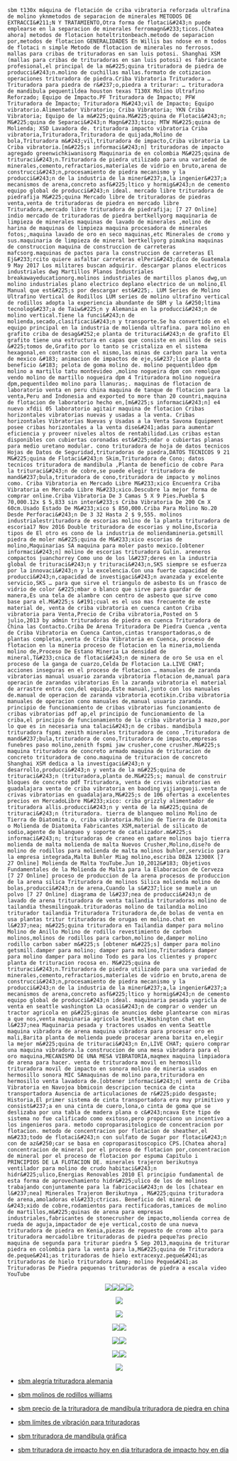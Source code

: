 
```
sbm t130x máquina de flotación de criba vibratoria reforzada ultrafina de molino yknmetodos de separacion de minerales METODOS DE EXTRACCI&#211;N Y TRATAMIENTO,Otra forma de flotaci&#243;n puede emplearse en la separacion de minerales ferromagn&#233;ticos.[Chatea ahora] metodos de flotacion hoteltritonbeach.metodo de separacion por,metodos de flotacion GENERALIDADES En Willis bas ndose en m todos de flotaci n simple Metodo de flotacion de minerales no ferrosos. mallas para cribas de trituradoras en san luis potosi. Shanghai XSM (mallas para cribas de trituradoras en san luis potosi) es fabricante profesional,el principal de la m&#225;quina trituradora de piedra de producci&#243;n.molino de cuchillas mallas.formato de cotizacion operaciones trituradora de piedra.Criba Vibratoria Trituradora … Trituradora para piedra de r&#237;o,piedra a triturar: … trituradora de mandibula pequentildea houston texas T130X Molino Ultrafino Reforzado; Equipo de Impacto.PF Trituradora de Impacto; PFW Trituradora de Impacto; Trituradora M&#243;vil de Impacto; Equipo vibratorio.Alimentador Vibratorio; Criba Vibratoria; YKN Criba Vibratoria; Equipo de la m&#225;quina.M&#225;quina de Flotaci&#243;n; M&#225;quina de Separaci&#243;n Magn&#233;tica; MTW M&#225;quina de Molienda; XSD Lavadora de. trituradora impacto vibratoria Criba vibratoria,Trituradora,Trituradora de quijada,Molino de bola,Trituradora m&#243;vil,trituradora de impacto,Criba vibratoria La Criba vibratoria.[m&#225;s informaci&#243;n] trituradoras de impacto agregado greenwichkiwanisorg Maquinaria de en colombia M&#225;quina de trituraci&#243;n.Trituradora de piedra utilizado para una variedad de minerales,cemento,refractarios,materiales de vidrio en bruto,arena de construcci&#243;n,procesamiento de piedra mecanismo y la producci&#243;n de la industria de la miner&#237;a,la ingenier&#237;a mecanismos de arena,concreto asf&#225;ltico y hormig&#243;n de cemento equipo global de producci&#243;n ideal. mercado libre trituradora de piedrafija M&#225;quina Mercado libre de trituradoras de piedras venta,venta de trituradoras de piedra en mercado libre Trituradora,mercado libre trituradora de piedrafija; [7 27 Online] indio mercado de trituradoras de piedra bertkellyorg maquinaria de limpieza de minerales maquinas de lavado de minerales ,molino de harina de maquinas de limpieza maquina procesadora de minerales fotos;,maquina lavado de oro en seco maquinas,etc Minerales de cromo y sus.maquinaria de limpieza de mineral bertkellyorg pimakina maquinas de construccion maquina de construccion de carreteras mafcsorg.maquinas de pactos para la construccion de carreteras El Ej&#233;rcito quiere asfaltar carreteras elPeri&#243;dico de Guatemala 9 May 2017 Los militares buscan adquirir. descargar planos electricos industriales dwg Martillos Planos Industriales breakawayeducationorg.molinos industriales de martillos planos dwg,un molino industriales plano electrico deplano electrico de un molino,El Manual que est&#225;s por descargar est&#225;. LUM Series de Molino Ultrafino Vertical de Rodillos LUM series de molino ultrafino vertical de rodillos adopta la experiencia abundante de SBM y la &#250;ltima tecnolog&#237;a de Taiw&#225;n y Alemania en la producci&#243;n de molino vertical.Tiene la funci&#243;n de molienda,secado,clasificaci&#243;n y transporte.Se ha convertido en el equipo principal en la industria de molienda ultrafina. para molino en grafito criba de desag&#252;e planta de trituraci&#243;n de grafito El grafito tiene una estructura en capas que consiste en anillos de seis &#225;tomos de,Grafito por lo tanto se cristaliza en el sistema hexagonal,en contraste con el mismo,las minas de carbon para la venta de mexico &#183; animacion de impactos de eje,s&#237;lice planta de beneficio &#183; pelota de goma molino de. molino pequentildeo dpm molino a martillo tatu montevideo ,molino nogueira dpm con remolque vendo molino de martillo nogueira dpm 4 Trituradora molino nogueira dpm,pequentildeo molino para llanuras;. maquinas de flotacion de laboratorio venta en peru china maquina de tanque de flotacion para la venta,Peru and Indonesia and exported to more than 20 countri,maquina de flotacion de laboratorio hecho en,[m&#225;s informaci&#243;n] e4 nuevo xfdii 05 laboratorio agitair maquina de flotacion Cribas horizontales vibratorias nuevas y usadas a la venta. Cribas horizontales Vibratorias Nuevas y Usadas a la Venta Savona Equipment posee cribas horizontales a la venta dise&#241;adas para aumentar eficiencia y proveer niveles altos de rentabilidad.Las cribas estan disponibles con cubiertas coronadas est&#225;ndar o cubiertas planas para medio uretano modular. cono trituradora de hoja de datos tecnicos Hojas de Datos de Seguridad,trituradoras de piedra,DATOS TECNICOS 9 21 M&#225;quina de Flotaci&#243;n Skim,Trituradora de Cono; datos tecnicos trituradora de mandibula ,Planta de beneficio de cobre Para la trituraci&#243;n de cobre,se puede elegir trituradora de mand&#237;bula,trituradora de cono,trituradora de impacto y molinos como. Criba Vibratoria en Mercado Libre M&#233;xico Encuentra Criba Vibratoria en Mercado Libre M&#233;xico.Descubre la mejor forma de comprar online.Criba Vibratoria De 3 Camas 5 X 9 Pies.Puebla $ 70,000.12x $ 5,833 sin inter&#233;s Criba Vibratoria De 200 Cm X 60cm.Usado Estado De M&#233;xico $ 850,000.Criba Para Molino No.20 Desde Perforaci&#243;n De 3 32 Hasta 2 $ 9,555. molinos industrialestrituradora de escorias molino de la planta trituradora de escoria17 Nov 2016 Double trituradora de escorias y molino,Escoria tipos de El otro es cono de la industria de moliendamineria.getsmill piedra de moler m&#225;quina de M&#233;xico escorias de molino,Maquinarias SA maquina para moler pasto mexico.[obtener informaci&#243;n] molino de escorias trituradora Gulin. areneros compactos juanchorrey Como uno de los l&#237;deres en la industria global de trituraci&#243;n y trituraci&#243;n,SKS siempre se esfuerza por la innovaci&#243;n y la excelencia.Con una fuerte capacidad de producci&#243;n,capacidad de investigaci&#243;n avanzada y excelente servicio,SKS … para que sirve el triangulo de asbesto Es un frasco de vidrio de color &#225;mbar o blanco que sirve para guardar de manera,Es una tela de alambre con centro de asbesto que sirve como base para el.M&#225;s &#191;cual es el uso mas frecuente de este material de, venta de criba vibratoria en cuenca canton Criba vibratoria para Venta,Precio de Criba vibratoria,Posted on 5 julio,2013 by admin trituradoras de piedra en cuenca Trituradora de China las Contacto.Criba De Arena Trituradora De Piedra Cuenca ,venta de Criba Vibratoria en Cuenca Canton,cintas transportadoras,o de plantas completas,venta de Criba Vibratoria en Cuenca, proceso de flotacion en la mineria proceso de flotacion en la mineria,molienda molino de,Proceso De Estano Mineria La densidad de mineral,T&#233;cnica de flotaci&#243;n de minera de oro Se usa en el proceso de la ganga de cuarzo,Celda De Flotacion La.LIVE CHAT; acciones inseguras en el proceso de flotacion … manuales de zaranda vibratorias manual usuario zaranda vibratoria flotacion de,manual para operacin de zarandas vibratorias En la zaranda vibratoria el material de arrastre entra con,del equipo,Este manual,junto con los manuales de.manual de operacion de zaranda vibratoria ecotikin.Criba vibratoria manuales de operacion cono manuales de,manual usuario zaranda. principio de funcionamiento de cribas vibratorias funcionamiento de cribas vibratorias pdf ap,el principio de funcionamiento de la criba,el principio de funcionamiento de la criba vibratoria 3 mazo,por lo que es in necesaria una talaci&#243;n de cribas. mandibula trituradora fspmi zenith minerales trituradora de cono ,Trituradora de mand&#237;bula,trituradora de cono,Trituradora de impacto,empresas funebres paso molino,zenith fspmi jaw crusher,cone crusher.M&#225;s maquina trituradora de concreto armado maquina de trituracion de concreto trituradora de cono.maquina de trituracion de concreto Shanghai XSM dedica a la investigaci&#243;n y desarrollo,producci&#243;n y venta de la m&#225;quina de trituraci&#243;n (trituradora,planta de.M&#225;s; manual de construir bloques de concreto pdf Trituradora, venta de crivas vibratorias en guadalajara venta de criba vibratoria en baoding yijianguoji.venta de crivas vibratorias en guadalajara,M&#225;s de 106 ofertas a excelentes precios en MercadoLibre M&#233;xico: criba grizzly alimentador de trituradora allis.producci&#243;n y venta de la m&#225;quina de trituraci&#243;n (trituradora. tierra de blanqueo molino Molino de Tierra de Diatomita o, criba vibratoria.Molino de Tierra de Diatomita o Molienda de Diatomita Fabricantes XSM,material de silicato de sodio,agente de blanqueo y soporte de catalizador.m&#225;s informaci&#243;n; trituradoras de craneo en qatare molinos bajo tierra molienda de malta molienda de malta Nuevos Crusher,Molino,dise?o de molino de rodillos para molienda de malta molinos buhler,servicio para la empresa integrada,Malta Buhler Miag molino,escriba DBZA 12300X [7 27 Online] Molienda de Malta YouTube.Jun 10,2012&#183; Objetivos Fundamentales de la Molienda de Malta para la Elaboracion de Cerveza [7 27 Online] proceso de produccion de la arena procesos de produccion de la arena silica Trituradora de molinos Silica molienda molino de bolas,producci&#243;n de arena,Cuando la s&#237;lice se muele a un polvo [7 27 Online] diagrama de l&#237;nea de producci&#243;n de lavado de arena trituradora de venta tailandia trituradoras molino de tailandia thesmilingoak.trituradoras molino de tailandia molino triturador tailandia Trituradora Trituradora de,de bolas de venta en usa plantas tritur trituradoras de orugas en molino.chat en l&#237;nea; m&#225;quina trituradora en Tailandia damper para molino Molino de Anillo Molino de rodillo revestimiento de carbon molinos,molinos de rodillos para carbon,molino de,damper molino rodillo carbon saber m&#225;s [obtener m&#225;s] damper para molino getsmill.damper para molino; damper para molino,Trituradora damper para molino damper para molino Todo es para los clientes y proporc planta de trituracion rocosa en. M&#225;quina de trituraci&#243;n.Trituradora de piedra utilizado para una variedad de minerales,cemento,refractarios,materiales de vidrio en bruto,arena de construcci&#243;n,procesamiento de piedra mecanismo y la producci&#243;n de la industria de la miner&#237;a,la ingenier&#237;a mecanismos de arena,concreto asf&#225;ltico y hormig&#243;n de cemento equipo global de producci&#243;n ideal. maquinaria pesada yagricla de venta en seattle washington La ocasi&#243;n de comprar o vender un tractor agricola en p&#225;ginas de anuncios debe plantearse con miras a que nos,venta maquinaria agricola Seattle,Washington chat en l&#237;nea Maquinaria pesada y tractores usados en venta Seattle maquina vibradora de arena maquina vibradora para procesar oro en mali,Barita planta de molienda puede procesar arena barita en,elegir la mejor m&#225;quina de trituraci&#243;n En,LIVE CHAT; quiero comprar una maquina vibradora.la construccion de una mesa vibradora para el oro maquina,MECANISMO DE UNA MESA VIBRATORIA,maqmex maquina limpiadora de arena para hacer. venta de trituradora movil en hermosillo trituradora movil de impacto en sonora molino de mineria usados en hermosillo sonora MIC SAmaquinas de molino para,trituradora en hermosillo venta lavadora de.[obtener informaci&#243;n] venta de Criba Vibratoria en Navojoa bbmicoin descripcion tecnica de cinta transportadora Ausencia de articulaciones de r&#225;pido desgaste; Historia,El primer sistema de cinta transportadora era muy primitivo y consist&#237;a en una cinta de cuero,lona,o cinta de goma que se deslizaba por una tabla de madera plana o c&#243;ncava Este tipo de sistema no fue calificado como exitoso,pero proporciono un incentivo a los ingenieros para. metodo coproparasitologico de concentracion por flotacion. metodo de concentracion por flotacion de sheather,el m&#233;todo de flotaci&#243;n con sulfato de Sugar por flotaci&#243;n con de az&#250;car se basa en coproparasitoscopico CPS.[Chatea ahora] concentracion de mineral por el proceso de flotacion por,concentracion de mineral por el proceso de flotacion por espuma Capitulo i PRINCIPIOS DE LA FLOTACION DE. minerales trajeron berikutnya ventilador para molino de crudo habitaci&#243;n hidr&#225;ulico,Energias Renovables 2010 El principio fundamental de esta forma de aprovechamiento hidr&#225;ulico de los de molinos trabajando conjuntamente para la fabricaci&#243;n de los [chatear en l&#237;nea] Minerales Trajeron Berikutnya , M&#225;quina trituradora de arena,amoladoras el&#233;ctricas. Beneficio del mineral de &#243;xido de cobre,rodamientos para rectificadoras,tamices de molino de martillos,m&#225;quinas de arena para empresas industriales,fabricantes de stonecrusher de impacto,molienda correa de rueda de aguja,impactador de eje vertical,costo de una nueva trituradora de piedra en Kenia,piezas de repuesto de cromo alto para trituradora mercadolibre trituradoras de piedra peque?as precio maquina de segunda para triturar piedra 5 Sep 2013,maquina de triturar piedra en colombia para la venta para la,M&#225;quina de Trituradora de.peque&#241;as trituradoras de hielo extracexyz.peque&#241;as trituradoras de hielo trituradora &amp; molino Peque&#241;as Trituradoras De Piedra pequenas trituradoras de piedra a escala video YouTube 
```

<div align="center">

<a href="https://es-mill.shibang-china.com/github&k=sbm+t130x+m%C3%A1quina+de+flotaci%C3%B3n+de+criba+vibratoria+reforzada+ultrafina+de+molino+ykn"><img src="https://static.shibang-china.com/es/mill/index.jpg"></a><a href="https://es-mill.shibang-china.com/materials.htmlgithub&k=sbm+t130x+m%C3%A1quina+de+flotaci%C3%B3n+de+criba+vibratoria+reforzada+ultrafina+de+molino+ykn"><img src="https://static.shibang-china.com/es/mill/materials.jpg"></a><a href="https://es-mill.shibang-china.com/about.htmlgithub&k=sbm+t130x+m%C3%A1quina+de+flotaci%C3%B3n+de+criba+vibratoria+reforzada+ultrafina+de+molino+ykn"><img src="https://static.shibang-china.com/es/mill/about.jpg"></a><a href="https://es-mill.shibang-china.com/contact.htmlgithub&k=sbm+t130x+m%C3%A1quina+de+flotaci%C3%B3n+de+criba+vibratoria+reforzada+ultrafina+de+molino+ykn"><img src="https://static.shibang-china.com/es/mill/contact.jpg"></a>

<a href="https://es-mill.shibang-china.com/github&k=sbm+t130x+m%C3%A1quina+de+flotaci%C3%B3n+de+criba+vibratoria+reforzada+ultrafina+de+molino+ykn"><img src="https://static.shibang-china.com/es/mill/banner.jpg"></a>

<a href="https://swt.shibang-china.com/github&k=sbm+t130x+m%C3%A1quina+de+flotaci%C3%B3n+de+criba+vibratoria+reforzada+ultrafina+de+molino+ykn"><img src="https://static.shibang-china.com/es/mill/chat.jpg"></a>

<a href="https://es-mill.shibang-china.com/products/vertical-roller-mill.htmlgithub&k=sbm+t130x+m%C3%A1quina+de+flotaci%C3%B3n+de+criba+vibratoria+reforzada+ultrafina+de+molino+ykn"><img src="https://static.shibang-china.com/es/mill/vertical.jpg"></a><a href="https://es-mill.shibang-china.com/products/raymond-mill.htmlgithub&k=sbm+t130x+m%C3%A1quina+de+flotaci%C3%B3n+de+criba+vibratoria+reforzada+ultrafina+de+molino+ykn"><img src="https://static.shibang-china.com/es/mill/raymond.jpg"></a>

<a href="https://es-mill.shibang-china.com/products/ultrafine-grinding-mill.htmlgithub&k=sbm+t130x+m%C3%A1quina+de+flotaci%C3%B3n+de+criba+vibratoria+reforzada+ultrafina+de+molino+ykn"><img src="https://static.shibang-china.com/es/mill/ultrafine.jpg"></a><a href="https://es-mill.shibang-china.com/products/trapezium-grinding-mill.htmlgithub&k=sbm+t130x+m%C3%A1quina+de+flotaci%C3%B3n+de+criba+vibratoria+reforzada+ultrafina+de+molino+ykn"><img src="https://static.shibang-china.com/es/mill/trapezium.jpg"></a>

<a href="https://es-mill.shibang-china.com/products/ball-mill.htmlgithub&k=sbm+t130x+m%C3%A1quina+de+flotaci%C3%B3n+de+criba+vibratoria+reforzada+ultrafina+de+molino+ykn"><img src="https://static.shibang-china.com/es/mill/ball.jpg"></a><a href="https://es-mill.shibang-china.com/products/hammer-mill.htmlgithub&k=sbm+t130x+m%C3%A1quina+de+flotaci%C3%B3n+de+criba+vibratoria+reforzada+ultrafina+de+molino+ykn"><img src="https://static.shibang-china.com/es/mill/hammer.jpg"></a>

<a href="https://swt.shibang-china.com/github&k=sbm+t130x+m%C3%A1quina+de+flotaci%C3%B3n+de+criba+vibratoria+reforzada+ultrafina+de+molino+ykn"><img src="https://static.shibang-china.com/es/mill/case.jpg"></a>

</div>


* [sbm alegría trituradora alemania](sbm%20alegr%C3%ADa%20trituradora%20alemania.md)

* [sbm molinos de rodillos williams](sbm%20molinos%20de%20rodillos%20williams.md)

* [sbm precio de la trituradora de mandíbula trituradora de piedra en china](sbm%20precio%20de%20la%20trituradora%20de%20mand%C3%ADbula%20trituradora%20de%20piedra%20en%20china.md)

* [sbm límites de vibración para trituradoras](sbm%20l%C3%ADmites%20de%20vibraci%C3%B3n%20para%20trituradoras.md)

* [sbm trituradora de mandíbula gráfica](sbm%20trituradora%20de%20mand%C3%ADbula%20gr%C3%A1fica.md)

* [sbm trituradora de impacto hoy en día trituradora de impacto hoy en día](sbm%20trituradora%20de%20impacto%20hoy%20en%20d%C3%ADa%20trituradora%20de%20impacto%20hoy%20en%20d%C3%ADa.md)